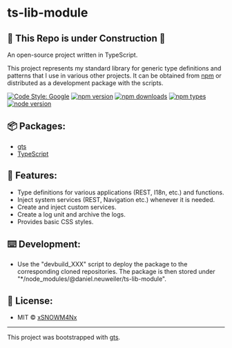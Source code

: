 # ts-lib-module
## 🚧 This Repo is under Construction 🚧
An open-source project written in TypeScript.

This project represents my standard library for generic type definitions and patterns that I use in various other projects. It can be obtained from [npm](https://www.npmjs.com/package/@daniel.neuweiler/ts-lib-module) or distributed as a development package with the scripts.

[![Code Style: Google](https://img.shields.io/badge/code%20style-google-blueviolet.svg)](https://github.com/google/gts)
[![npm version](https://img.shields.io/npm/v/@daniel.neuweiler/ts-lib-module.svg)](https://www.npmjs.com/package/@daniel.neuweiler/ts-lib-module)
[![npm downloads](https://img.shields.io/npm/dt/@daniel.neuweiler/ts-lib-module.svg)](https://www.npmjs.com/package/@daniel.neuweiler/ts-lib-module)
[![npm types](https://img.shields.io/npm/types/@daniel.neuweiler/ts-lib-module.svg)](https://www.npmjs.com/package/@daniel.neuweiler/ts-lib-module)
[![node version](	https://img.shields.io/node/v/@daniel.neuweiler/ts-lib-module.svg)](https://www.npmjs.com/package/@daniel.neuweiler/ts-lib-module)

## 📦 Packages:
- [gts](https://github.com/google/gts)
- [TypeScript](https://github.com/microsoft/TypeScript)

## 🔮 Features:
- Type definitions for various applications (REST, I18n, etc.) and functions.
- Inject system services (REST, Navigation etc.) whenever it is needed.
- Create and inject custom services.
- Create a log unit and archive the logs.
- Provides basic CSS styles.

## ⌨️ Development:
- Use the "devbuild_XXX" script to deploy the package to the corresponding cloned repositories. The package is then stored under "*/node_modules/@daniel.neuweiler/ts-lib-module".

## 📑 License:
- MIT © [xSNOWM4Nx](https://github.com/xSNOWM4Nx)
---
This project was bootstrapped with [gts](https://github.com/google/gts).
